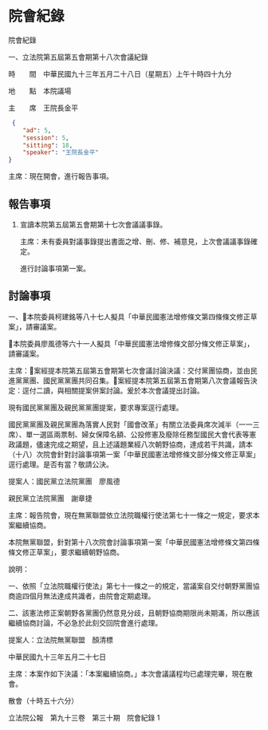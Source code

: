 # 院會紀錄


院會紀錄

一、立法院第五屆第五會期第十八次會議紀錄

時　　間　中華民國九十三年五月二十八日（星期五）上午十時四十九分

地　　點　本院議場

主　　席　王院長金平

```json
 {
    "ad": 5,
    "session": 5,
    "sitting": 18,
    "speaker": "王院長金平"
}

```


主席：現在開會，進行報告事項。


## 報告事項


1. 宣讀本院第五屆第五會期第十七次會議議事錄。

    主席：未有委員對議事錄提出書面之增、刪、修、補意見，上次會議議事錄確定。

    進行討論事項第一案。

## 討論事項


一、本院委員柯建銘等八十七人擬具「中華民國憲法增修條文第四條條文修正草案」，請審議案。

本院委員廖風德等六十一人擬具「中華民國憲法增修條文部分條文修正草案」，請審議案。

主席：案經提本院第五屆第五會期第七次會議討論決議：交付黨團協商，並由民進黨黨團、國民黨黨團共同召集。案經提本院第五屆第五會期第八次會議報告決定：逕付二讀，與相關提案併案討論。爰於本次會議提出討論。

現有國民黨黨團及親民黨黨團提案，要求專案逕行處理。

國民黨黨團及親民黨團為落實人民對「國會改革」有關立法委員席次減半（一一三席）、單一選區兩票制、婦女保障名額、公投修憲及廢除任務型國民大會代表等憲政議題，儘速完成之期望，且上述議題業經八次朝野協商，達成若干共識，請本（十八）次院會針對討論事項第一案「中華民國憲法增修條文部分條文修正草案」逕行處理。是否有當？敬請公決。

提案人：國民黨立法院黨團　廖風德

親民黨立法院黨團　謝章捷

主席：報告院會，現在無黨聯盟依立法院職權行使法第七十一條之一規定，要求本案繼續協商。

本院無黨聯盟，針對第十八次院會討論事項第一案「中華民國憲法增修條文第四條條文修正草案」，要求繼續朝野協商。

說明：

一、依照「立法院職權行使法」第七十一條之一的規定，當議案自交付朝野黨團協商逾四個月無法達成共識者，由院會定期處理。

二、該憲法修正案朝野各黨團仍然意見分歧，且朝野協商期限尚未期滿，所以應該繼續協商討論，不必急於此刻交回院會進行處理。

提案人：立法院無黨聯盟　顏清標

中華民國九十三年五月二十七日

主席：本案作如下決議：「本案繼續協商。」本次會議議程均已處理完畢，現在散會。

散會（十時五十六分）

立法院公報　第九十三卷　第三十期　院會紀錄	1

